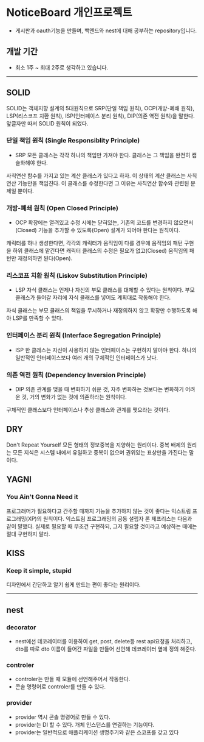 # NoticeBoard 개인프로젝트

- 게시판과 oauth기능을 만들며, 백엔드와 nest에 대해 공부하는 repository입니다.

## 개발 기간

- 최소 1주 ~ 최대 2주로 생각하고 있습니다.

---

## SOLID

SOLID는 객체지향 설계의 5대원칙으로 SRP(단일 책임 원칙), OCP(개방-폐쇄 원칙), LSP(리스코프 치환 원칙), ISP(인터페이스 분리 원칙), DIP(의존 역전 원칙)을 말한다.
앞글자만 따서 SOLID 원칙이 되었다.

### 단일 책임 원칙 (Single Responsiblity Principle)

- SRP
  모든 클래스는 각각 하나의 책임만 가져야 한다.
  클래스는 그 책임을 완전히 캡슐화해야 한다.

사칙연산 함수를 가지고 있는 계산 클래스가 있다고 하자.
이 상태의 계산 클래스는 사칙연산 기능만을 책임진다.
이 클래스를 수정한다면 그 이유는 사칙연산 함수와 관련된 문제일 뿐이다.

### 개방-폐쇄 원칙 (Open Closed Principle)

- OCP
  확장에는 열려있고 수정 시에는 닫혀있는, 기존의 코드를 변경하지 않으면서(Closed) 기능을 추가할 수 있도록(Open) 설계가 되어야 한다는 원칙이다.

캐릭터를 하나 생성한다면, 각각의 캐릭터가 움직임이 다를 경우에
움직임의 패턴 구현을 하위 클래스에 맡긴다면 캐릭터 클래스의 수정은 필요가 없고(Closed) 움직임의 패턴만 재정의하면 된다(Open).

### 리스코프 치환 원칙 (Liskov Substitution Principle)

- LSP
  자식 클래스는 언제나 자신의 부모 클래스를 대체할 수 있다는 원칙이다.
  부모 클래스가 들어갈 자리에 자식 클래스를 넣어도 계획대로 작동해야 한다.

자식 클래스는 부모 클래스의 책임을 무시하거나 재정의하지 않고 확장만 수행하도록 해야 LSP를 만족할 수 있다.

### 인터페이스 분리 원칙 (Interface Segregation Principle)

- ISP
  한 클래스는 자신이 사용하지 않는 인터페이스는 구현하지 말아야 한다.
  하나의 일반적인 인터페이스보다 여러 개의 구체적인 인터페이스가 낫다.

### 의존 역전 원칙 (Dependency Inversion Principle)

- DIP
  의존 관계를 맺을 때 변화하기 쉬운 것, 자주 변화하는 것보다는 변화하기 어려운 것, 거의 변화가 없는 것에 의존하라는 원칙이다.

구체적인 클래스보다 인터페이스나 추상 클래스와 관계를 맺으라는 것이다.

## DRY

Don't Repeat Yourself
모든 형태의 정보중복을 지양하는 원리이다.
중복 배제의 원리는 모든 지식은 시스템 내에서 유일하고 중복이 없으며 권위있는 표상만을 가진다는 말이다.

## YAGNI

### You Ain't Gonna Need it

프로그래머가 필요하다고 간주할 때까지 기능을 추가하지 않는 것이 좋다는 익스트림 프로그래밍(XP)의 원칙이다.
익스트림 프로그래밍의 공동 설립자 론 제프리스는 다음과 같이 말했다.
실제로 필요할 때 무조건 구현하되, 그저 필요할 것이라고 예상하는 때에는 절대 구현하지 말라.

## KISS

### Keep it simple, stupid

디자인에서 간단하고 알기 쉽게 만드는 편이 좋다는 원리이다.

---

## nest

### decorator

- nest에선 데코레이터를 이용하여 get, post, delete등 rest api요청을 처리하고, dto를 따로 dto 이름이 들어간 파일을 만들어 선언해 데코레이터 옆에 정의 해준다.

### controler

- controler는 만들 때 모듈에 선언해주어서 작동한다.
- 콘솔 명령어로 controler를 만들 수 있다.

### provider

- provider 역시 콘솔 명령어로 만들 수 있다.
- provider는 DI 할 수 있다. 개체 인스턴스를 연결하는 기능이다.
- provider는 일반적으로 애플리케이션 생명주기와 같은 스코프를 갖고 있다
